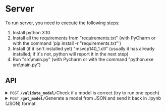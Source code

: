 # Server

To run server, you need to execute the following steps:

1. Install python 3.10
2. Install all the requirements from "requirements.txt" (with PyCharm or with the command 'pip install -r "requirements.txt"')
3. Install (if it isn't installed yet) "msvcp140_1.dll" (usually it has already installed; if it's not, python will report it in the next step)
4. Run "src\main.py" (with Pycharm or with the command "python.exe src\main.py")

## API

<details>
<summary>
    <code>POST</code> <b><code>/validate_model/</code></b>Check if a model is correct (try to run one epoch)
</summary>

#### Parameters
> | name              |  type     | data type      | description                         |
> |-------------------|-----------|----------------|-------------------------------------|

#### Request Body Example
```json
{
  "library": "pytorch",
  "blocks": [
    {
      "name": "Conv2d",
      "params": [
        { "name": "in_channels", "value": 3 },
        { "name": "out_channels", "value": 16 },
        { "name": "kernel_size", "value": 3 },
        { "name": "stride", "value": 1 },
        { "name": "padding", "value": 0 },
        { "name": "dilation", "value": 1 },
        { "name": "groups", "value": 1 },
        { "name": "bias", "value": true },
        { "name": "padding_mode", "value": "zeros" }
      ]
    },
    {
      "name": "Conv2d",
      "params": [
        { "name": "in_channels", "value": 16 },
        { "name": "out_channels", "value": 32 },
        { "name": "kernel_size", "value": 3 },
        { "name": "stride", "value": 1 },
        { "name": "padding", "value": 0 },
        { "name": "dilation", "value": 1 },
        { "name": "groups", "value": 1 },
        { "name": "bias", "value": true },
        { "name": "padding_mode", "value": "zeros" }
      ]
    }
  ]
}
```

#### Responses
> | http code     | content-type | response |
> |---------------|--------------|----------|
> | `200`         | -            | -        |
> | `400`         | -            | -        |

##### Response Format

Only HTTP-code:
 - If the model is correct - 200
 - If the model is NOT correct - 400
</details>


<details>
<summary>
    <code>POST</code> <b><code>/get_model/</code></b>Generate a model from JSON and send it back in .ipynb (JSON) format
</summary>

#### Parameters
> | name              |  type     | data type      | description                         |
> |-------------------|-----------|----------------|-------------------------------------|


#### Request Body Example
```json
{
  "library": "pytorch",
  "blocks": [
    {
      "name": "Conv2d",
      "params": [
        { "name": "in_channels", "value": 3 },
        { "name": "out_channels", "value": 16 },
        { "name": "kernel_size", "value": 3 },
        { "name": "stride", "value": 1 },
        { "name": "padding", "value": 0 },
        { "name": "dilation", "value": 1 },
        { "name": "groups", "value": 1 },
        { "name": "bias", "value": true },
        { "name": "padding_mode", "value": "zeros" }
      ]
    },
    {
      "name": "Conv2d",
      "params": [
        { "name": "in_channels", "value": 16 },
        { "name": "out_channels", "value": 32 },
        { "name": "kernel_size", "value": 3 },
        { "name": "stride", "value": 1 },
        { "name": "padding", "value": 0 },
        { "name": "dilation", "value": 1 },
        { "name": "groups", "value": 1 },
        { "name": "bias", "value": true },
        { "name": "padding_mode", "value": "zeros" }
      ]
    }
  ]
}
```

#### Responses
> | http code | content-type       | response |
> |-----------|--------------------|----------|
> | `201`     | 'application/json' | JSON     |
> | `400`     | -                  | -        |

##### Response Example

If the model is generated successfully, send it in .ipynb (JSON) format:

<b>.ipynb:</b>
![img.png](src/static/get_model_example.png)

<b>Raw:</b>
```json
{
  "nbformat": 4,
  "nbformat_minor": 0,
  "metadata": {
    "colab": {
      "provenance": []
    },
    "kernelspec": {
      "name": "python3",
      "display_name": "Python 3"
    },
    "language_info": {
      "name": "python"
    }
  },
  "cells": [
    {
      "cell_type": "code",
      "execution_count": null,
      "metadata": {
        "id": "enKMdK1o7zP5"
      },
      "outputs": [],
      "source": [
        "!pip install torch"
      ]
    },
    {
      "cell_type": "code",
      "source": [
        "import torch\n", "from torch import nn"
      ],
      "metadata": {
        "id": "PLpiWwmr8Can"
      },
      "execution_count": null,
      "outputs": []
    },
    {
      "cell_type": "code",
      "source": [
        "model = nn.Sequential(\n", "\tnn.Conv2d(in_channels=3, out_channels=16, kernel_size=3, stride=1, padding=0, dilation=1, groups=1, bias=True, padding_mode=\"zeros\"),\n", "\tnn.Conv2d(in_channels=16, out_channels=32, kernel_size=3, stride=1, padding=0, dilation=1, groups=1, bias=True, padding_mode=\"zeros\"),\n", ")"
      ],
      "metadata": {
        "id": "CB7SrpDR77wZ"
      },
      "execution_count": null,
      "outputs": []
    }
  ]
}
```
Else: the server sends HTTP-code 400
</details>
